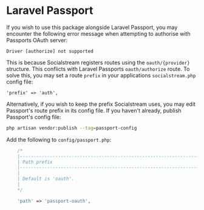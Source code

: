 # Laravel Passport

If you wish to use this package alongside Laravel Passport, you may encounter the following error message when attempting to authorise with Passports OAuth server:

```log
Driver [authorize] not supported
```

This is because Socialstream registers routes using the `oauth/{provider}` structure. This conflicts with Laravel Passports `oauth/authorize` route. To solve this, you may set a route `prefix` in your applications `socialstream.php` config file:

```
'prefix' => 'auth',
```

Alternatively, if you wish to keep the prefix Socialstream uses, you may edit Passport's route prefix in its config file. If you haven't already, publish Passport's config file:

```sh
php artisan vendor:publish --tag=passport-config
```

Add the following to `config/passport.php`:

```php
    /*
    |--------------------------------------------------------------------------
    | Path prefix
    |--------------------------------------------------------------------------
    |
    | Default is 'oauth'.
    |
    */

    'path' => 'passport-oauth',
```
